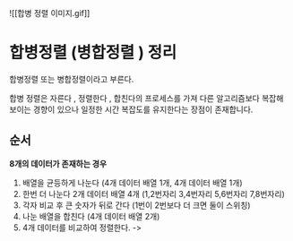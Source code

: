 ![[합병 정렬 이미지.gif]]
 
# 합병정렬 (병합정렬 ) 정리
 합병정렬 또는 병합정렬이라고 부른다.  

합병 정렬은 자른다 , 정렬한다 , 합친다의 프로세스를 가져 다른 알고리즘보다 복잡해 보이는 경향이 있으나 일정한 시간 복잡도를 유지한다는 장점이 존재합니다.  


## 순서 
**8개의 데이터가 존재하는 경우**
1. 배열을 균등하게 나눈다 (4개 데이터 배열 1개, 4개 데이터 배열 1개)
2. 한번 더 나눈다 2개 데이터 배열 4개 (1,2번자리 3,4번자리 5,6번자리 7,8번자리)
3. 각자 비교 후 큰 숫자가 뒤로 간다 (1번이 2번보다 더 크면 둘이 스위칭)
4. 나눈 배열을 합친다 (4개 데이터 배열 2개)
5. 4개 데이터를 비교하여 정렬한다. ->
